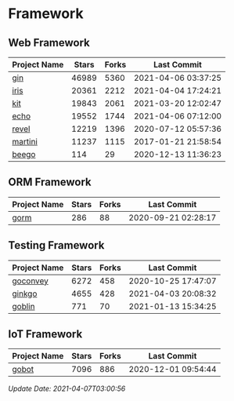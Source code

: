 # Framework

## Web Framework
| Project Name | Stars | Forks | Last Commit |
| ------------ | ----- | ----- | ----------- |
| [gin](https://github.com/gin-gonic/gin) | 46989 | 5360 | 2021-04-06 03:37:25 |
| [iris](https://github.com/kataras/iris) | 20361 | 2212 | 2021-04-04 17:24:21 |
| [kit](https://github.com/go-kit/kit) | 19843 | 2061 | 2021-03-20 12:02:47 |
| [echo](https://github.com/labstack/echo) | 19552 | 1744 | 2021-04-06 07:12:00 |
| [revel](https://github.com/revel/revel) | 12219 | 1396 | 2020-07-12 05:57:36 |
| [martini](https://github.com/go-martini/martini) | 11237 | 1115 | 2017-01-21 21:58:54 |
| [beego](https://github.com/astaxie/beego) | 114 | 29 | 2020-12-13 11:36:23 |

## ORM Framework
| Project Name | Stars | Forks | Last Commit |
| ------------ | ----- | ----- | ----------- |
| [gorm](https://github.com/jinzhu/gorm) | 286 | 88 | 2020-09-21 02:28:17 |

## Testing Framework
| Project Name | Stars | Forks | Last Commit |
| ------------ | ----- | ----- | ----------- |
| [goconvey](https://github.com/smartystreets/goconvey) | 6272 | 458 | 2020-10-25 17:47:07 |
| [ginkgo](https://github.com/onsi/ginkgo) | 4655 | 428 | 2021-04-03 20:08:32 |
| [goblin](https://github.com/franela/goblin) | 771 | 70 | 2021-01-13 15:34:25 |

## IoT Framework
| Project Name | Stars | Forks | Last Commit |
| ------------ | ----- | ----- | ----------- |
| [gobot](https://github.com/hybridgroup/gobot) | 7096 | 886 | 2020-12-01 09:54:44 |

*Update Date: 2021-04-07T03:00:56*
